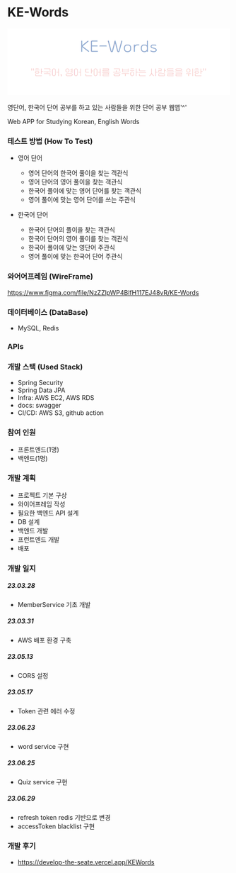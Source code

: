 # KE-Words

<img src="https://raw.githubusercontent.com/L-Hyun/KE-Words/main/assets/banner.png">

영단어, 한국어 단어 공부를 하고 있는 사람들을 위한 단어 공부 웹앱'^'

Web APP for Studying Korean, English Words

### 테스트 방법 (How To Test)

- 영어 단어
  - 영어 단어의 한국어 풀이을 찾는 객관식
  - 영어 단어의 영어 풀이을 찾는 객관식
  - 한국어 풀이에 맞는 영어 단어를 찾는 객관식
  - 영어 풀이에 맞는 영어 단어를 쓰는 주관식

- 한국어 단어
  - 한국어 단어의 풀이을 찾는 객관식
  - 한국어 단어의 영어 풀이를 찾는 객관식
  - 한국어 풀이에 맞는 영단어 주관식
  - 영어 풀이에 맞는 한국어 단어 주관식

### 와어어프레임 (WireFrame)

https://www.figma.com/file/NzZZlpWP4BlfH117EJ48vR/KE-Words

### 데이터베이스 (DataBase)
- MySQL, Redis
### APIs

### 개발 스택 (Used Stack)
- Spring Security
- Spring Data JPA 
- Infra: AWS EC2, AWS RDS
- docs: swagger
- CI/CD: AWS S3, github action

### 참여 인원
- 프론트엔드(1명)
- 백엔드(1명)


### 개발 계획

- 프로젝트 기본 구상
- 와이어프레임 작성
- 필요한 백엔드 API 설계
- DB 설계
- 백엔드 개발
- 프런트엔드 개발
- 배포

### 개발 일지

##### 23.03.28
- MemberService 기초 개발

##### 23.03.31
- AWS 배포 환경 구축

##### 23.05.13
- CORS 설정

##### 23.05.17
- Token 관련 에러 수정

##### 23.06.23
- word service 구현

##### 23.06.25
- Quiz service 구현

##### 23.06.29
- refresh token redis 기반으로 변경 
- accessToken blacklist 구현


### 개발 후기
- https://develop-the-seate.vercel.app/KEWords



